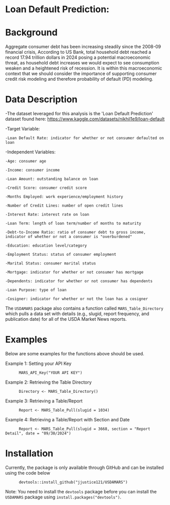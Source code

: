 # Loan Default Prediction:
# Background
Aggregate consumer debt has been increasing steadily since the 2008-09 financial crisis, According to US Bank, total household debt reached a record 17.94 trillion dollars in 2024 posing a potential macroeconomic threat, as household debt increases we would expect to see consumption weaken and a heightened risk of recession. It is within this macroeconomic context that we should consider the importance of supporting consumer credit risk modeling and therefore probability of default (PD) modeling.

# Data Description

-The dataset leveraged for this analysis is the 'Loan Default Prediction' dataset found here: https://www.kaggle.com/datasets/nikhil1e9/loan-default

-Target Variable: 

    -Loan Default Rate: indicator for whether or not consumer defaulted on loan

-Independent Variables: 

    -Age: consumer age

    -Income: consumer income

    -Loan Amount: outstanding balance on loan

    -Credit Score: consumer credit score

    -Months Employed: work experience/employment history

    -Number of Credit Lines: number of open credit lines

    -Interest Rate: interest rate on loan

    -Loan Term: length of loan term/number of months to maturity

    -Debt-to-Income Ratio: ratio of consumer debt to gross income, indicator of whether or not a consumer is "overburdened"

    -Education: education level/category

    -Employment Status: status of consumer employment

    -Marital Status: consumer marital status

    -Mortgage: indicator for whether or not consumer has mortgage

    -Dependents: indicator for whether or not consumer has dependents

    -Loan Purpose: type of loan

    -Cosigner: indicator for whether or not the loan has a cosigner

The `USDAMARS` package also contains a function called `MARS_Table_Directory` which pulls a data set with details (e.g., slugid, report frequency, and publication date) for all of the USDA Market News reports.

# Examples
Below are some examples for the functions above should be used.

Example 1: Setting your API Key
        
          MARS_API_Key("YOUR API KEY")

Example 2: Retrieving the Table Directory

          Directory <- MARS_Table_Directory()

Example 3: Retrieving a Table/Report

          Report <- MARS_Table_Pull(slugid = 1034)

Example 4: Retrieving a Table/Report with Section and Date

          Report <- MARS_Table_Pull(slugid = 3668, section = "Report Detail", date = "09/30/2024")

# Installation
Currently, the package is only available through GitHub and can be installed using the code below
          
          devtools::install_github("jjustice121/USDAMARS")

Note: You need to install the `devtools` package before you can install the `USDAMARS` package using `install.packages("devtools")`.

